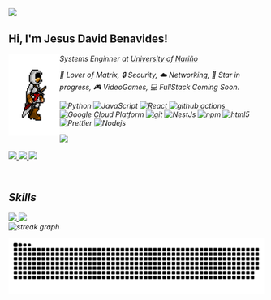 ![](https://hit.yhype.me/github/profile?user_id=82602368)
<h2> Hi, I'm Jesus David Benavides! </h2>
<img align='left' src='https://raw.githubusercontent.com/Nassican/Nassican/master/skins/assassinscred.gif' width='20%'>
<p><em>Systems Enginner at <a href="http://www.udenar.edu.co">University of Nariño</a></p>







🧮 Lover of Matrix, 🔒 Security,  ☁️ Networking, 🌟 Star in progress, 🎮 VideoGames, 💻 FullStack Coming Soon.

<p>
  <img alt="Python" src="https://img.shields.io/badge/-Python-3776AB?style=flat-square&logo=python&logoColor=white" />
  <img alt="JavaScript" src="https://img.shields.io/badge/-JavaScript-F7DF1E?style=flat-square&logo=javascript&logoColor=black" />
  <img alt="React" src="https://img.shields.io/badge/-React-45b8d8?style=flat-square&logo=react&logoColor=white" />
  <img alt="github actions" src="https://img.shields.io/badge/-Github_Actions-2088FF?style=flat-square&logo=github-actions&logoColor=white" />
  <img alt="Google Cloud Platform" src="https://img.shields.io/badge/-Google_Cloud_Platform-1a73e8?style=flat-square&logo=google-cloud&logoColor=white" />
  <img alt="git" src="https://img.shields.io/badge/-Git-F05032?style=flat-square&logo=git&logoColor=white" />
  <img alt="NestJs" src="https://img.shields.io/badge/-NestJs-ea2845?style=flat-square&logo=nestjs&logoColor=white" />
  <img alt="npm" src="https://img.shields.io/badge/-NPM-CB3837?style=flat-square&logo=npm&logoColor=white" />
  <img alt="html5" src="https://img.shields.io/badge/-HTML5-E34F26?style=flat-square&logo=html5&logoColor=white" />
  <img alt="Prettier" src="https://img.shields.io/badge/-Prettier-F7B93E?style=flat-square&logo=prettier&logoColor=white" />
  <img alt="Nodejs" src="https://img.shields.io/badge/-Nodejs-43853d?style=flat-square&logo=Node.js&logoColor=white" />
</p>

![](https://komarev.com/ghpvc/?username=Nassican&color=blue)

<p>
  <a href="https://www.linkedin.com/in/jesusbenavidesmark">
    <img src="https://img.shields.io/badge/-Jesus%20David%20Benavides-0077B5?style=flat&logo=Linkedin&logoColor=white" />
  </a>
  <a href="https://twitter.com/nassicand">
    <img src="https://img.shields.io/badge/-@Jesus Benavides-1DA1F2?style=flat&logo=Twitter&logoColor=white" />
  </a>
  <a href="https://www.instagram.com/lgsusok/">
    <img src="https://img.shields.io/badge/-@Jesus Benavides-E4405F?style=flat&logo=Instagram&logoColor=white" />
  </a>
</p>
<br>
<p>
<h2> Skills </h2>

<a align="center" href="https://github.com/anuraghazra/github-readme-stats">
  <img height=200  src="https://github-readme-stats.vercel.app/api?username=Nassican"  />
</a>
<a align="center" href="https://github.com/anuraghazra/convoychat">
  <img height=200  src="https://github-readme-stats.vercel.app/api/top-langs?username=Nassican&layout=compact&langs_count=8&card_width=320" />
</a>
<div align="left">
  <img src="https://streak-stats.demolab.com?user=Nassican&locale=en&mode=daily&theme=dark&hide_border=false&border_radius=5&order=3" height="220" alt="streak graph"  />
</div>
</p>

<img src="https://raw.githubusercontent.com/Nassican/Nassican/output/snake.svg" alt="Snake animation" />

###



